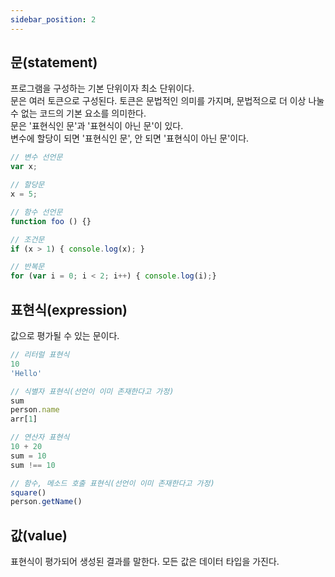 ```yaml
---
sidebar_position: 2
---
```


## 문(statement)

프로그램을 구성하는 기본 단위이자 최소 단위이다.  
문은 여러 토큰으로 구성된다. 토큰은 문법적인 의미를 가지며, 문법적으로 더 이상 나눌 수 없는 코드의 기본 요소를 의미한다.  
문은 '표현식인 문'과 '표현식이 아닌 문'이 있다.  
변수에 할당이 되면 '표현식인 문', 안 되면 '표현식이 아닌 문'이다.

```js
// 변수 선언문
var x;

// 할당문
x = 5;

// 함수 선언문
function foo () {}

// 조건문
if (x > 1) { console.log(x); }

// 반복문
for (var i = 0; i < 2; i++) { console.log(i);}
```


## 표현식(expression)

값으로 평가될 수 있는 문이다.
```js
// 리터럴 표현식
10
'Hello'

// 식별자 표현식(선언이 이미 존재한다고 가정)
sum
person.name
arr[1]

// 연산자 표현식
10 + 20
sum = 10
sum !== 10

// 함수, 메소드 호출 표현식(선언이 이미 존재한다고 가정)
square()
person.getName()
```

## 값(value)

표현식이 평가되어 생성된 결과를 말한다.
모든 값은 데이터 타입을 가진다.
